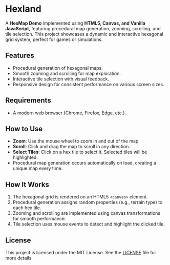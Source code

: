 # Hexland

A **HexMap Demo** implemented using **HTML5, Canvas, and Vanilla JavaScript**, featuring procedural map generation, zooming, scrolling, and tile selection. This project showcases a dynamic and interactive hexagonal grid system, perfect for games or simulations.

## Features
- Procedural generation of hexagonal maps.
- Smooth zooming and scrolling for map exploration.
- Interactive tile selection with visual feedback.
- Responsive design for consistent performance on various screen sizes.

## Requirements
- A modern web browser (Chrome, Firefox, Edge, etc.).

## How to Use
- **Zoom**: Use the mouse wheel to zoom in and out of the map.
- **Scroll**: Click and drag the map to scroll in any direction.
- **Select Tiles**: Click on a hex tile to select it. Selected tiles will be highlighted.
- Procedural map generation occurs automatically on load, creating a unique map every time.

## How It Works
1. The hexagonal grid is rendered on an HTML5 `<canvas>` element.
2. Procedural generation assigns random properties (e.g., terrain type) to each hex tile.
3. Zooming and scrolling are implemented using canvas transformations for smooth performance.
4. Tile selection uses mouse events to detect and highlight the clicked tile.

## License
This project is licensed under the MIT License. See the [LICENSE](LICENSE) file for more details.
